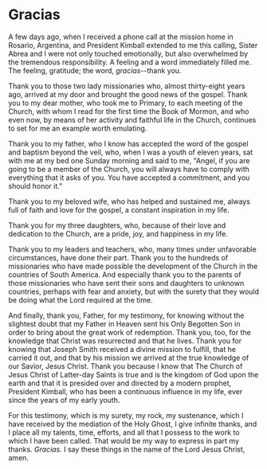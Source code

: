 # Gracias

A few days ago, when I received a phone call at the mission home in Rosario,
Argentina, and President Kimball extended to me this calling, Sister Abrea and
I were not only touched emotionally, but also overwhelmed by the tremendous
responsibility. A feeling and a word immediately filled me. The feeling,
gratitude; the word, _gracias_--thank you.

Thank you to those two lady missionaries who, almost thirty-eight years ago,
arrived at my door and brought the good news of the gospel. Thank you to my
dear mother, who took me to Primary, to each meeting of the Church, with whom
I read for the first time the Book of Mormon, and who even now, by means of
her activity and faithful life in the Church, continues to set for me an
example worth emulating.

Thank you to my father, who I know has accepted the word of the gospel and
baptism beyond the veil, who, when I was a youth of eleven years, sat with me
at my bed one Sunday morning and said to me, "Angel, if you are going to be a
member of the Church, you will always have to comply with everything that it
asks of you. You have accepted a commitment, and you should honor it."

Thank you to my beloved wife, who has helped and sustained me, always full of
faith and love for the gospel, a constant inspiration in my life.

Thank you for my three daughters, who, because of their love and dedication to
the Church, are a pride, joy, and happiness in my life.

Thank you to my leaders and teachers, who, many times under unfavorable
circumstances, have done their part. Thank you to the hundreds of missionaries
who have made possible the development of the Church in the countries of South
America. And especially thank you to the parents of those missionaries who
have sent their sons and daughters to unknown countries, perhaps with fear and
anxiety, but with the surety that they would be doing what the Lord required
at the time.

And finally, thank you, Father, for my testimony, for knowing without the
slightest doubt that my Father in Heaven sent his Only Begotten Son in order
to bring about the great work of redemption. Thank you, too, for the knowledge
that Christ was resurrected and that he lives. Thank you for knowing that
Joseph Smith received a divine mission to fulfill, that he carried it out, and
that by his mission we arrived at the true knowledge of our Savior, Jesus
Christ. Thank you because I know that The Church of Jesus Christ of Latter-day
Saints is true and is the kingdom of God upon the earth and that it is
presided over and directed by a modern prophet, President Kimball, who has
been a continuous influence in my life, ever since the years of my early
youth.

For this testimony, which is my surety, my rock, my sustenance, which I have
received by the mediation of the Holy Ghost, I give infinite thanks, and I
place all my talents, time, efforts, and all that I possess to the work to
which I have been called. That would be my way to express in part my thanks.
_Gracias._ I say these things in the name of the Lord Jesus Christ, amen.

